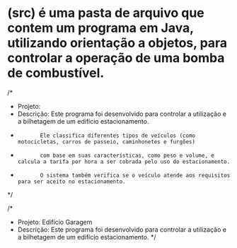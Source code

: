 # (src) é uma pasta de arquivo que contem um programa em Java, utilizando orientação a objetos, para controlar a operação de uma bomba de combustível.

/*
 * Projeto: 
 * Descrição: Este programa foi desenvolvido para controlar a utilização e a bilhetagem de um edifício estacionamento.
 *            Ele classifica diferentes tipos de veículos (como motocicletas, carros de passeio, caminhonetes e furgões)
 *            com base em suas características, como peso e volume, e calcula a tarifa por hora a ser cobrada pelo uso do estacionamento.
 *            O sistema também verifica se o veículo atende aos requisitos para ser aceito no estacionamento.
 */
 
/*
 * Projeto: Edifício Garagem
 * Descrição: Este programa foi desenvolvido para controlar a utilização e a bilhetagem de um edifício estacionamento.
 */
 
